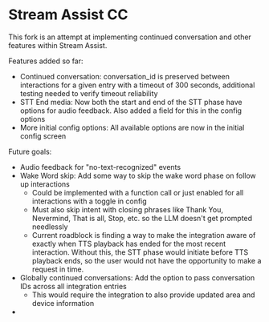 # Stream Assist CC

This fork is an attempt at implementing continued conversation and other features within Stream Assist.

Features added so far:
* Continued conversation: conversation_id is preserved between interactions for a given entry with a timeout of 300 seconds, additional testing needed to verify timeout reliability
* STT End media: Now both the start and end of the STT phase have options for audio feedback. Also added a field for this in the config options
* More initial config options: All available options are now in the initial config screen

Future goals:
* Audio feedback for "no-text-recognized" events
* Wake Word skip: Add some way to skip the wake word phase on follow up interactions
   * Could be implemented with a function call or just enabled for all interactions with a toggle in config
   * Must also skip intent with closing phrases like Thank You, Nevermind, That is all, Stop, etc. so the LLM doesn't get prompted needlessly
   * Current roadblock is finding a way to make the integration aware of exactly when TTS playback has ended for the most recent interaction. Without this, the STT phase would initiate before TTS playback ends, so the user would not have the opportunity to make a request in time.
* Globally continued conversations: Add the option to pass conversation IDs across all integration entries
   * This would require the integration to also provide updated area and device information
* 
